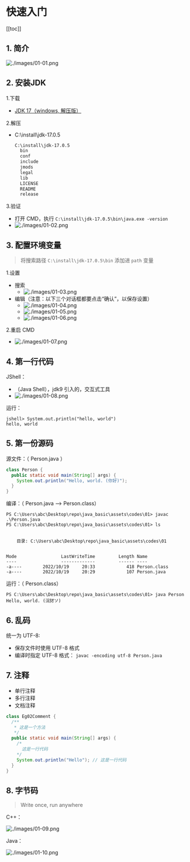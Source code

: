 # 快速入门

[[toc]]

## 1. 简介

![./images/01-01.png](./images/01-01.png)

## 2. 安装JDK

1.下载

* [JDK 17（windows, 解压版）]((https://download.oracle.com/java/17/latest/jdk-17_windows-x64_bin.zip))

2.解压

* C:\install\jdk-17.0.5

  ```txt
  C:\install\jdk-17.0.5
    bin
    conf
    include
    jmods
    legal
    lib
    LICENSE
    README
    release
  ```

3.验证

* 打开 CMD，执行 `C:\install\jdk-17.0.5\bin\java.exe -version`
* ![./images/01-02.png](./images/01-02.png)

## 3. 配置环境变量

>将搜索路径 `C:\install\jdk-17.0.5\bin` 添加进 `path` 变量

1.设置

* 搜索
  * ![./images/01-03.png](./images/01-03.png)
* 编辑（注意：以下三个对话框都要点击“确认”，以保存设置）
  * ![./images/01-04.png](./images/01-04.png)
  * ![./images/01-05.png](./images/01-05.png)
  * ![./images/01-06.png](./images/01-06.png)

2.重启 CMD

* ![./images/01-07.png](./images/01-07.png)

## 4. 第一行代码

JShell：

* （Java Shell），jdk9 引入的，交互式工具
* ![./images/01-08.png](./images/01-08.png)

运行：

```text
jshell> System.out.println("hello, world")
hello, world
```

## 5. 第一份源码

源文件：（ Person.java ）

```java
class Person {
  public static void main(String[] args) {
    System.out.println("Hello, world. (你好)");
  }
}
```

编译：（ Person.java --> Person.class）

```text
PS C:\Users\abc\Desktop\repo\java_basic\assets\codes\01> javac .\Person.java
PS C:\Users\abc\Desktop\repo\java_basic\assets\codes\01> ls


    目录: C:\Users\abc\Desktop\repo\java_basic\assets\codes\01


Mode                 LastWriteTime         Length Name
----                 -------------         ------ ----
-a----        2022/10/19     20:33            418 Person.class
-a----        2022/10/19     20:29            107 Person.java
```

运行：（ Person.class）

```text
PS C:\Users\abc\Desktop\repo\java_basic\assets\codes\01> java Person
Hello, world. (浣犲ソ)
```

## 6. 乱码

统一为 UTF-8:

* 保存文件时使用 UTF-8 格式
* 编译时指定 UTF-8 格式： `javac -encoding utf-8 Person.java`

## 7. 注释

* 单行注释
* 多行注释
* 文档注释

```java
class Eg02Comment {
  /**
   * 这是一个方法
   */
  public static void main(String[] args) {
    /*
      这是一行代码
    */
    System.out.println("Hello"); // 这是一行代码
  }
}
```

## 8. 字节码

>Write once, run anywhere

C++：

![./images/01-09.png](./images/01-09.png)

Java：

![./images/01-10.png](./images/01-10.png)
